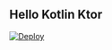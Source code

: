 Hello Kotlin Ktor
-----------------

[![Deploy](//gstatic.com/cloudssh/images/open-btn.svg)](https://console.cloud.google.com/cloudshell/editor?cloudshell_git_repo=https://github.com/jamesward/hello-kotlin-ktor.git&cloudshell_image=gcr.io/none-219021/cr-button)
